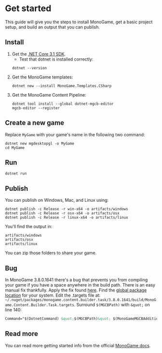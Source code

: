 # Get started

This guide will give you the steps to install MonoGame, get a basic project setup, and build an output that you can publish.

## Install

1. Get the [.NET Core 3.1 SDK](https://dotnet.microsoft.com/download).
   * Test that dotnet is installed correctly:
    ```
    dotnet --version
    ```
2. Get the MonoGame templates:
    ```
    dotnet new --install MonoGame.Templates.CSharp
    ```
3. Get the MonoGame Content Pipeline:
    ```
    dotnet tool install --global dotnet-mgcb-editor
    mgcb-editor --register
    ```

## Create a new game

Replace `MyGame` with your game's name in the following two command:

```
dotnet new mgdesktopgl -o MyGame
cd MyGame
```

## Run

```
dotnet run
```

## Publish

You can publish on Windows, Mac, and Linux using:

```
dotnet publish -c Release -r win-x64 -o artifacts/windows
dotnet publish -c Release -r osx-x64 -o artifacts/osx
dotnet publish -c Release -r linux-x64 -o artifacts/linux
```

You'll find the output in:

```
artifacts/windows
artifacts/osx
artifacts/linux
```

You can zip those folders to share your game.

## Bug

In MonoGame 3.8.0.1641 there's a bug that prevents you from compiling your game if you have a space anywhere in the build path. There is an easy manual fix thankfully. Apply the fix found [here](https://github.com/MonoGame/MonoGame/commit/886b639294a357e11e8afd601c4fe1dac9ad6ef2#diff-c8381b2ce7b41ae4345cf3064ab209be946637813f51ae6e5656dae7a7a48ab9). Find the [global package location](https://docs.microsoft.com/en-us/nuget/consume-packages/managing-the-global-packages-and-cache-folders) for your system. Edit the .targets file at: `~/.nuget/packages/monogame.content.builder.task/3.8.0.1641/build/MonoGame.Content.Builder.Task.targets`. Surround `$(MGCBPath)` with `&quot;` on line 140:

```xml {lineStart:140}
Command="$(DotnetCommand) &quot;$(MGCBPath)&quot; $(MonoGameMGCBAdditionalArguments) /@:&quot;%(ContentReference.FullPath)&quot; /platform:$(MonoGamePlatform) /outputDir:&quot;%(ContentReference.ContentOutputDir)&quot; /intermediateDir:&quot;%(ContentReference.ContentIntermediateOutputDir)&quot; /workingDir:&quot;%(ContentReference.FullDir)&quot;"
```

## Read more

You can read more getting started info from the official [MonoGame docs](https://docs.monogame.net/articles/getting_started/0_getting_started.html).
